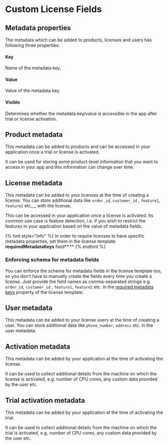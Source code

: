 # Custom License Fields

## Metadata properties

The metadata which can be added to products, licenses and users has following three properties:

#### Key

Name of the metadata key.

#### Value

Value of the metadata key.

#### Visible

Determines whether the metadata key/value is accessible in the app after trial or license activation.

## Product metadata

This metadata can be added to products and can be accessed in your application once a trial or license is activated.

It can be used for storing some product-level information that you want to access in your app and this information can change over time.

## License metadata

This metadata can be added to your licenses at the time of creating a license. You can store additional data like `order_id`_,_ `customer_id` , `feature1`, `feature2` etc_._ with the license.

This can be accessed in your application once a license is activated. Its common use case is feature detection, i.e. if you wish to restrict the features in your application based on the value of metadata fields.

{% hint style="info" %}
In order to require licenses to have specific metadata properties, set them in the license template **requiredMetadataKeys** field**.**
{% endhint %}

### Enforcing schema for metadata fields

You can enforce the schema for metadata fields in the license template too, so you don't have to manually create the fields every time you create a license. Just provide the field names as comma-separated strings e.g. `order_id`_,_ `customer_id` , `feature1`, `feature2` etc. in the [required metadata keys](https://docs.cryptlex.com/license-management/license-policies#required-metadata-keys) property of the license template.

## User metadata

This metadata can be added to your license users at the time of creating a user. You can store additional data like `phone_number`, `address` etc. in the user metadata.

## Activation metadata

This metadata can be added by your application at the time of activating the license.

It can be used to collect additional details from the machine on which the license is activated, e.g. number of CPU cores, any custom data provided by the user etc.

## Trial activation metadata

This metadata can be added by your application at the time of activating the trial.

It can be used to collect additional details from the machine on which the trial is activated, e.g. number of CPU cores, any custom data provided by the user etc.
